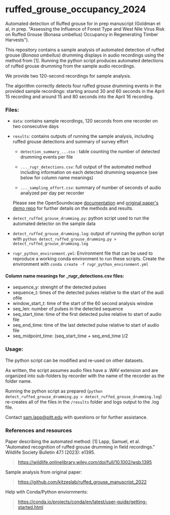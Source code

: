 # ruffed_grouse_occupancy_2024
Automated detection of Ruffed grouse for in prep manuscript (Goldman et al, in prep. "Assessing the Influence of Forest Type and West Nile Virus Risk on Ruffed Grouse (Bonasa umbellus) Occupancy in Regenerating Timber Harvests").

This repository contains a sample analysis of automated detection of ruffed grouse (_Bonasa umbellus_) drumming displays in audio recordings using the method from [1]. Running the python script produces automated detections of ruffed grouse drumming from the sample audio recordings.

We provide two 120-second recordings for sample analysis. 

The algorithm correctly detects four ruffed grouse drumming events in the provided sample recordings: starting around 30 and 60 seconds in the April 15 recording and around 15 and 80 seconds into the April 16 recording. 

### Files:
- `data`: contains sample recordings, 120 seconds from one recorder on two consecutive days
- `results`: contains outputs of running the sample analysis, including ruffed grouse detections and summary of survey effort
    - `detection_summary_...csv` : table counting the number of detected drumming events per file
    - `..._rugr_detections.csv`: full output of the automated method including information on each detected drumming sequence (see below for column name meanings)

    - `..._sampling_effort.csv`: summary of number of seconds of audio analyzed per day per recorder

    Please see the OpenSoundscape [documentation](https://opensoundscape.org/en/latest/api/modules.html#opensoundscape.signal_processing.find_accel_sequences) and [original paper's demo repo](https://github.com/kitzeslab/ruffed_grouse_manuscript_2022) for further details on the methods and results. 
- `detect_ruffed_grouse_drumming.py`: python script used to run the automated detector on the sample data
- `detect_ruffed_grouse_drumming.log`: output of running the python script with `python detect_ruffed_grouse_drumming.py > detect_ruffed_grouse_drumming.log`
- `rugr_python_environment.yml`: Environment file that can be used to reproduce a working conda environment to run these scripts. Create the environment with `conda create -f rugr_python_environment.yml`

#### Column name meanings for _rugr_detections.csv files:
- sequence_y: strenght of the detected pulses
- sequence_t: times of the detected pulses relative to the start of the audi ofile
- window_start_t: time of the start of the 60 second analysis window
- seq_len: number of pulses in the detected sequence
- seq_start_time: time of the first detected pulse relative to start of audio file
- seq_end_time: time of the last detected pulse relative to start of audio file	
- seq_midpoint_time: (seq_start_time + seq_end_time )/2

### Usage:
The python script can be modified and re-used on other datasets. 

As written, the script assumes audio files have a .WAV extension and are organized into sub-folders by recorder with the name of the recorder as the folder name. 

Running the python script as prepared (`python detect_ruffed_grouse_drumming.py > detect_ruffed_grouse_drumming.log`) re-creates all of the files in the `/results` folder and logs output to the .log file.

Contact sam.lapp@pitt.edu with questions or for further assistance. 

### References and resources

Paper describing the automated method:
[1] Lapp, Samuel, et al. "Automated recognition of ruffed grouse drumming in field recordings." Wildlife Society Bulletin 47.1 (2023): e1395.
> https://wildlife.onlinelibrary.wiley.com/doi/full/10.1002/wsb.1395

Sample analysis from original paper:
> https://github.com/kitzeslab/ruffed_grouse_manuscript_2022

Help with Conda/Python enviornments:
> https://conda.io/projects/conda/en/latest/user-guide/getting-started.html
